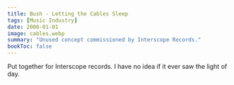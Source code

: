 ```yaml
---
title: Bush - Letting the Cables Sleep
tags: [Music Industry]
date: 2008-01-01
image: cables.webp
summary: "Unused concept commissioned by Interscope Records."
bookToc: false
---
```


Put together for Interscope records. I have no idea if it ever saw the light of day.


